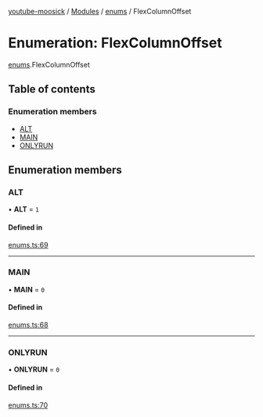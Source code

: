 [youtube-moosick](../README.md) / [Modules](../modules.md) / [enums](../modules/enums.md) / FlexColumnOffset

# Enumeration: FlexColumnOffset

[enums](../modules/enums.md).FlexColumnOffset

## Table of contents

### Enumeration members

- [ALT](enums.FlexColumnOffset.md#alt)
- [MAIN](enums.FlexColumnOffset.md#main)
- [ONLYRUN](enums.FlexColumnOffset.md#onlyrun)

## Enumeration members

### ALT

• **ALT** = `1`

#### Defined in

[enums.ts:69](https://github.com/EvasiveXkiller/youtube-moosick/blob/0c15625/src/enums.ts#L69)

___

### MAIN

• **MAIN** = `0`

#### Defined in

[enums.ts:68](https://github.com/EvasiveXkiller/youtube-moosick/blob/0c15625/src/enums.ts#L68)

___

### ONLYRUN

• **ONLYRUN** = `0`

#### Defined in

[enums.ts:70](https://github.com/EvasiveXkiller/youtube-moosick/blob/0c15625/src/enums.ts#L70)
